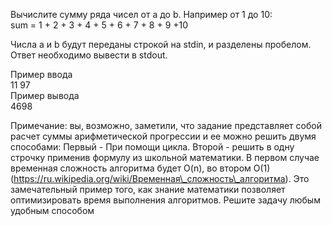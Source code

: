 Вычислите сумму ряда чисел от a до b. Например от 1 до 10:  
sum = 1 + 2 + 3 + 4 + 5 + 6 + 7 + 8 + 9 +10


Числа a и b будут переданы строкой на stdin, и разделены пробелом. Ответ необходимо вывести в stdout. 


Пример ввода  
11 97  
Пример вывода  
4698


Примечание: вы, возможно, заметили, что задание представляет собой расчет суммы арифметической прогрессии и ее можно решить двумя способами: Первый - При помощи цикла. Второй - решить в одну строчку применив формулу из школьной математики. В первом случае временная сложность алгоритма будет O(n), во втором O(1)   (https://ru.wikipedia.org/wiki/Временная\_сложность\_алгоритма). Это замечательный пример того, как знание математики позволяет оптимизировать время выполнения алгоритмов. Решите задачу любым удобным способом

